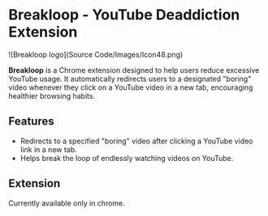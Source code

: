 
# Breakloop - YouTube Deaddiction Extension
![Breakloop logo](Source Code/Images/Icon48.png)

**Breakloop** is a Chrome extension designed to help users reduce excessive YouTube usage. It automatically redirects users to a designated "boring" video whenever they click on a YouTube video in a new tab, encouraging healthier browsing habits.

## Features

- Redirects to a specified "boring" video after clicking a YouTube video link in a new tab.
- Helps break the loop of endlessly watching videos on YouTube.

## Extension

Currently available only in chrome.
